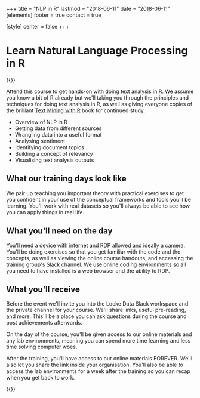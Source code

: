+++
title = "NLP in R"
lastmod = "2018-06-11"
date = "2018-06-11"
[elements]
  footer = true
  contact = true


[style]
  center = false
+++
# Learn Natural Language Processing in R

{{<btn href="mailto://training@itsalocke.com" msg="Book now">}}

Attend this course to get hands-on with doing text analysis in R. We assume you know a bit of R already but we'll taking you through the principles and techniques for doing text analysis in R, as well as giving everyone copies of the brilliant [Text Mining with R](http://geni.us/tidytext) book for continued study.

- Overview of NLP in R
- Getting data from different sources
- Wrangling data into a useful format
- Analysing sentiment
- Identifying document topics
- Building a concept of relevancy
- Visualising text analysis outputs


## What our training days look like

We pair up teaching you important theory with practical exercises to get you confident in your use of the conceptual frameworks and tools you'll be learning. You'll work with real datasets so you'll always be able to see how you can apply things in real life.

## What you'll need on the day
You'll need a device with internet and RDP allowed and ideally a camera. You'll be doing exercises so that you get familiar with the code and the concepts, as well as viewing the online course handouts, and accessing the training group's Slack channel. We use online coding environments so all you need to have installed is a web browser and the ability to RDP.

## What you'll receive

Before the event we'll invite you into the Locke Data Slack workspace and the private channel for your course. We'll share links, useful pre-reading, and more. This'll be a place you can ask questions during the course and post achievements afterwards.

On the day of the course, you'll be given access to our online materials and any lab environments, meaning you can spend more time learning and less time solving computer woes.

After the training, you'll have access to our online materials FOREVER. We'll also let you share the link inside your organisation. You'll also be able to access the lab environments for a week after the training so you can recap when you get back to work.



{{<btn href="mailto://training@itsalocke.com" msg="Book now">}}